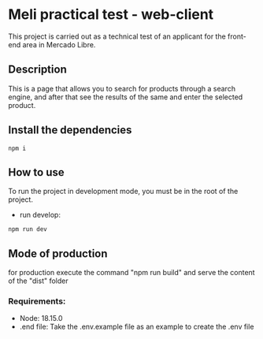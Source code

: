 # Meli practical test - web-client

This project is carried out as a technical test of an applicant for the front-end area in Mercado Libre.

## Description

This is a page that allows you to search for products through a search engine, and after that see the results of the same and enter the selected product.

## Install the dependencies

```
npm i
```

## How to use

To run the project in development mode, you must be in the root of the project.

* run develop:

```
npm run dev
```

## Mode of production

for production execute the command "npm run build" and serve the content of the "dist" folder

### Requirements:

* Node: 18.15.0
* .end file: Take the .env.example file as an example to create the .env file
